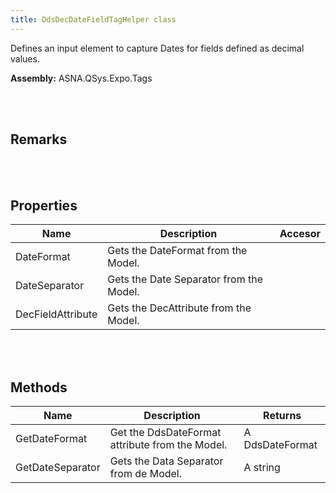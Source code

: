 ```yaml
---
title: DdsDecDateFieldTagHelper class
---
```


Defines an input element to capture Dates for fields defined as decimal values.

**Assembly:** ASNA.QSys.Expo.Tags

<br>
<br>

## Remarks

<br>
<br>

## Properties
| Name | Description | Accesor
| --- | --- | ---
| DateFormat | Gets the DateFormat from the Model. | 
| DateSeparator | Gets the Date Separator from the Model. | 
| DecFieldAttribute | Gets the DecAttribute from the Model. | 

<br>
<br>

## Methods
| Name | Description | Returns
| --- | --- | ---
| GetDateFormat | Get the DdsDateFormat attribute from the Model. | A DdsDateFormat
| GetDateSeparator | Gets the Data Separator from de Model. | A string

<br>
<br>

